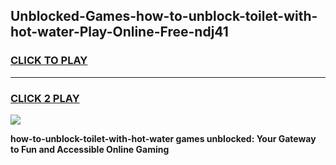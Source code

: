 
## Unblocked-Games-how-to-unblock-toilet-with-hot-water-Play-Online-Free-ndj41
<h3>
<a href="https://premium76.site?title=how-to-unblock-toilet-with-hot-water&ref=26A">CLICK TO PLAY</a></h3>
<hr>

<h3>
<a href="https://premium76.site?title=how-to-unblock-toilet-with-hot-water&ref=26A">CLICK 2 PLAY</a>
  
</h3>

<a href="https://premium76.site?title=how-to-unblock-toilet-with-hot-water&ref=26A"><img src="https://clearcache.store/games.png"></a>


**how-to-unblock-toilet-with-hot-water games unblocked: Your Gateway to Fun and Accessible Online Gaming**

